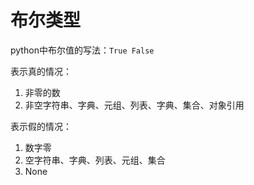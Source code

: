 # 布尔类型

python中布尔值的写法：`True False`

表示真的情况：  
1. 非零的数
2. 非空字符串、字典、元组、列表、字典、集合、对象引用

表示假的情况：
1. 数字零
2. 空字符串、字典、列表、元组、集合
3. None
